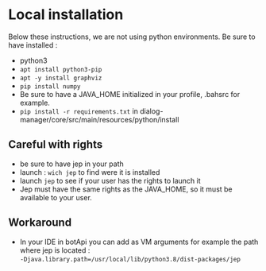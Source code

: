 # Local installation

Below these instructions, we are not using python environments.
Be sure to have installed :
- python3
- `apt install python3-pip`
- `apt -y install graphviz`
- `pip install numpy`
- Be sure to have a JAVA_HOME initialized in your profile, .bahsrc for example.
- `pip install -r requirements.txt` in dialog-manager/core/src/main/resources/python/install

## Careful with rights
- be sure to have jep in your path
- launch : `wich jep` to find were it is installed
- launch `jep` to see if your user has the rights to launch it
- Jep must have the same rights as the JAVA_HOME, so it must be available to your user.

## Workaround
- In your IDE in botApi you can add as VM arguments for example the path where jep is located :  
`-Djava.library.path=/usr/local/lib/python3.8/dist-packages/jep`